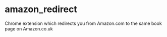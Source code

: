 amazon_redirect
===============

Chrome extension which redirects you from Amazon.com to the same book page on Amazon.co.uk